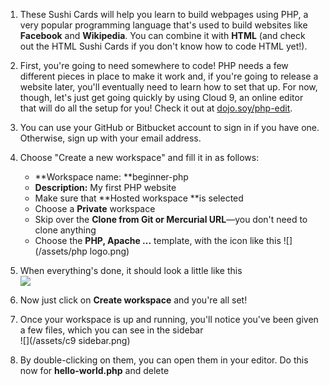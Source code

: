 1. These Sushi Cards will help you learn to build webpages using PHP, a very popular programming language that's used to build websites like **Facebook** and **Wikipedia**. You can combine it with **HTML** \(and check out the HTML Sushi Cards if you don't know how to code HTML yet!\).
2. First, you're going to need somewhere to code! PHP needs a few different pieces in place to make it work and, if you're going to release a website later, you'll eventually need to learn how to set that up. For now, though, let's just get going quickly by using Cloud 9, an online editor that will do all the setup for you! Check it out at [dojo.soy/php-edit](http://dojo.soy/php-edit).
3. You can use your GitHub or Bitbucket account to sign in if you have one. Otherwise, sign up with your email address.
4. Choose "Create a new workspace" and fill it in as follows:
   * **Workspace name: **beginner-php
   * **Description:** My first PHP website
   * Make sure that **Hosted workspace **is selected
   * Choose  a **Private** workspace
   * Skip over the **Clone from Git or Mercurial URL**—you don't need to clone anything
   * Choose the **PHP, Apache ...** template, with the icon like this
     ![](/assets/php logo.png)
5. When everything's done, it should look a little like this  
   ![](/assets/c9-setup.png)

6. Now just click on **Create workspace** and you're all set!

7. Once your workspace is up and running, you'll notice you've been given a few files, which you can see in the sidebar  
   ![](/assets/c9 sidebar.png)

8. By double-clicking on them, you can open them in your editor. Do this now for **hello-world.php** and delete



